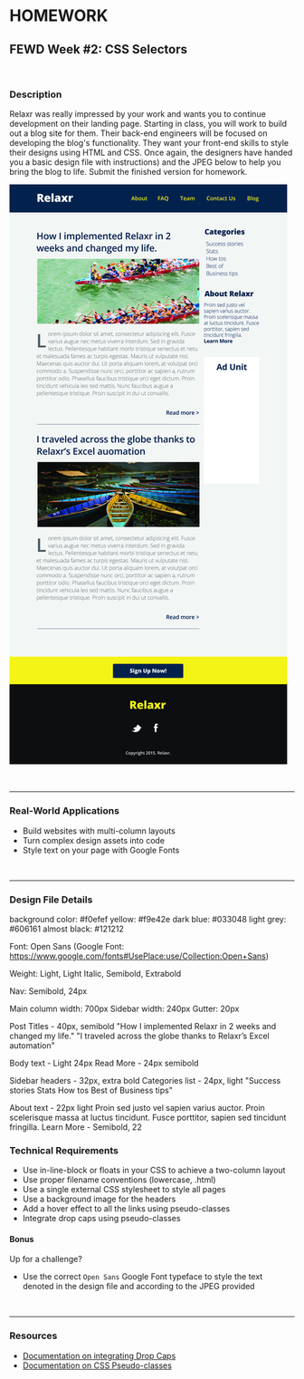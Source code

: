 # HOMEWORK

## FEWD Week #2: CSS Selectors

<br>

### Description


Relaxr was really impressed by your work and wants you to continue development on their landing page. Starting in class, you will work to build out a blog site for them. Their back-end engineers will be focused on developing the blog's functionality. They want your front-end skills to style their designs using HTML and CSS. Once again, the designers have handed you a basic design file with instructions) and the JPEG below to help you bring the blog to life. Submit the finished version for homework.

![Relaxr Blog](relaxr_blog.jpg)

<br>

---


### Real-World Applications

- Build websites with multi-column layouts
- Turn complex design assets into code
- Style text on your page with Google Fonts

<br>

---

### Design File Details

background color: #f0efef
yellow: #f9e42e
dark blue: #033048
light grey: #606161
almost black: #121212

Font: Open Sans (Google Font: https://www.google.com/fonts#UsePlace:use/Collection:Open+Sans)

<link href="https://fonts.googleapis.com/css?family=Open+Sans:300,400,600,800" rel="stylesheet">

Weight: Light, Light Italic, Semibold, Extrabold

Nav: Semibold, 24px

Main column width: 700px
Sidebar width: 240px
Gutter: 20px

Post Titles - 40px, semibold
"How I implemented Relaxr in 2 weeks and changed my life."
"I traveled across the globe thanks to Relaxr’s Excel automation"

Body text - Light 24px
Read More - 24px semibold

Sidebar headers - 32px, extra bold
Categories list - 24px, light
"Success stories
Stats
How tos
Best of
Business tips"

About text - 22px light
Proin sed justo vel sapien varius auctor. Proin scelerisque massa at luctus tincidunt. Fusce porttitor, sapien sed tincidunt fringilla.
Learn More - Semibold, 22



### Technical Requirements

- Use in-line-block or floats in your CSS to achieve a two-column layout
- Use proper filename conventions (lowercase, .html)
- Use a single external CSS stylesheet to style all pages
- Use a background image for the headers
- Add a hover effect to all the links using pseudo-classes
- Integrate drop caps using pseudo-classes


#### Bonus
Up for a challenge?
- Use the correct ```Open Sans``` Google Font typeface to style the text denoted in the design file and according to the JPEG provided
<br>

---

### Resources

- [Documentation on integrating Drop Caps](https://css-tricks.com/snippets/css/drop-caps/)
- [Documentation on CSS Pseudo-classes](http://www.w3schools.com/CSS/CSS_pseudo_classes.asp)


